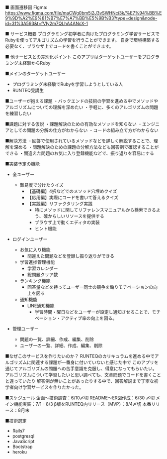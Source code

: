 ■ 画面遷移図
Figma: https://www.figma.com/file/maCWg0bm5i2J3vSWHNci3k/%E7%94%BB%E9%9D%A2%E9%81%B7%E7%A7%BB%E5%9B%B3?type=design&node-id=31%3A593&t=fVIy2m7QLhA4ANcX-1

■ サービス概要
プログラミング初学者に向けたプログラミング学習サービスで
Rubyを使ってアルゴリズムの学習を行うことができます。
自身で環境構築する必要なく、ブラウザ上でコードを書くことができます。

■ 他サービスとの差別化ポイント
このアプリはターゲットユーザーをプログラミング未経験からRuby 


■メインのターゲットユーザー
- プログラミング未経験でRubyを学習しようとしている人
- RUNTEQ受講生

■ユーザーが抱える課題
・バックエンドの技術の学習を進める中でメソッドやアルゴリズムについての理解を深めたい
・手軽に、多くのアルゴリズムの問題を練習したい

■課題に対する仮説
・課題解決のための有効なメソッドを知らない
・エンジニアとしての問題の分解の仕方がわからない
・コードの組み立て方がわからない

■解決方法
・回答で使用されているメソッドなどを詳しく解説することで、理解を深める
・問題解決のための課題の分解方法なども回答例で確認することができる
・間違えた問題のお気に入り登録機能などで、振り返りを容易にする

■実装予定の機能
- 全ユーザー
    - 難易度で分けたクイズ
        - 【基礎編】4択などでのメソッド穴埋めクイズ
        - 【応用編】実際にコードを書いて答えるクイズ
        - 【実践編】リファクタリング実践
            - 特にメソッドに関してリファレンスマニュアルから検索できるよう、確からしいリソースを提供する
            - ブラウザ上で動くエディタの実装
            - ヒント機能
- ログインユーザー
    - お気に入り機能
        - 間違えた問題などを登録し振り返りができる
    - 学習進捗管理機能
        - 学習カレンダー
        - 総問題クリア数
    - ランキング機能
        - 回答量などを持ってユーザー同士の競争を煽りモチベーションの向上を図る
    - 通知機能
        - LINE通知機能
            - 学習時間・曜日などをユーザーが設定し通知させることで、モチベーション・アクティブ率の向上を図る。

- 管理ユーザー
    - 問題の一覧、詳細、作成、編集、削除
    - ユーザーの一覧、詳細、作成、編集、削除

■なぜこのサービスを作りたいのか？
RUNTEQのカリキュラムを進める中でアルゴリズムに関連する課題が一番身に付いていないと感じた中で
このアプリを通じてアルゴリズムの問題への苦手意識を克服し、得意になってもらいたい。
アルゴリズムについて学習したいと思い調べても、文章問題でコードを書くことと違っていたり
解答例が無いことがあったりする中で、回答解説まで丁寧な初学者向け学習サービスを作りたかった。

■スケジュール
企画〜技術調査：6/10〆切
README〜ER図作成：6/30 〆切
メイン機能実装：7/1 - 8/3
β版をRUNTEQ内リリース（MVP）：8/4〆切
本番リリース：8月末

■技術選定
- Rails7
- postgresql
- JavaScript
- Bootstrap
- heroku